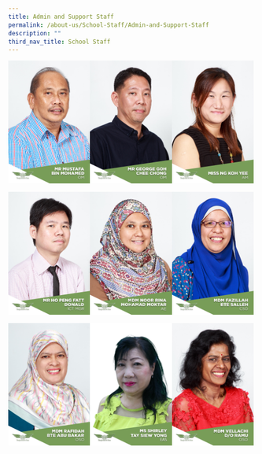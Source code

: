 ```yaml
---
title: Admin and Support Staff
permalink: /about-us/School-Staff/Admin-and-Support-Staff
description: ""
third_nav_title: School Staff
---
```

<img src="/images/Mr%20Mustafa%20Bin%20Mohamed.jpg" 
     style="width:33%;float:left"><img src="/images/Mr%20George%20Goh%20Chee%20Chong.jpg" 
     style="width:33%;float:left"><img src="/images/Miss%20Ng%20Koh%20Yee.jpg" 
     style="width:33%">
		 
<img src="/images/Mr%20Ho%20Peng%20Fatt%20Donald.jpg" 
     style="width:33%;float:left"><img src="/images/Mdm%20Noor%20Rina%20Mohamad%20Moktar.jpg" 
     style="width:33%;float:left"><img src="/images/Mdm%20Fazillah%20Bte%20Salleh.jpg" 
     style="width:33%">
		 
<img src="/images/Mdm%20Rafidah%20Bte%20Abu%20Bakar.jpg" 
     style="width:33%;float:left"><img src="/images/SHIRLEY.jpeg" 
     style="width:33%;float:left"><img src="/images/Mdm%20Vellachi%20D_O%20Ramu.jpg" 
     style="width:33%">
